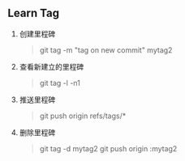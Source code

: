 ## Learn Tag1. 创建里程碑    > git tag -m "tag on new commit" mytag22. 查看新建立的里程碑    > git tag -l -n13. 推送里程碑    > git push origin refs/tags/*4. 删除里程碑    > git tag -d mytag2    > git push origin :mytag2